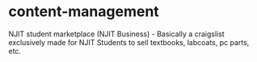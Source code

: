 # content-management
NJIT student marketplace (NJIT Business) - Basically a craigslist exclusively made for NJIT Students to sell textbooks, labcoats, pc parts, etc. 
